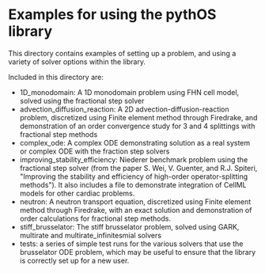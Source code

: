 # Examples for using the pythOS library

This directory contains examples of setting up a problem, and using a variety of solver options within the library.

Included in this directory are:

- 1D_monodomain: A 1D monodomain problem using FHN cell model, solved using the fractional step solver
- advection_diffusion_reaction: A 2D advection-diffusion-reaction problem, discretized using Finite element method through Firedrake, and demonstration of an order convergence study for 3 and 4 splittings with fractional step methods
- complex_ode: A complex ODE demonstrating solution as a real system or complex ODE with the fraction step solvers
- improving_stability_efficiency: Niederer benchmark problem using the fractional step solver (from the paper S. Wei, V. Guenter, and R.J. Spiteri, "Improving the stability and efficiency of high-order operator-splitting methods"). It also includes a file to demonstrate integration of CellML models for other cardiac problems.
- neutron: A neutron transport equation, discretized using Finite element method through Firedrake, with an exact solution and demonstration of order calculations for fractional step methods.
- stiff_brusselator: The stiff brusselator problem, solved using GARK, multirate and multirate_infinitesmial solvers
- tests: a series of simple test runs for the various solvers that use the brusselator ODE problem, which may be useful to ensure that the library is correctly set up for a new user.
